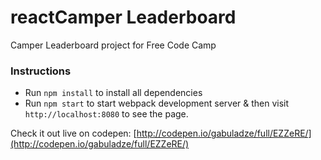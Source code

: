 # reactCamper Leaderboard
Camper Leaderboard project for Free Code Camp

### Instructions
- Run `npm install` to install all dependencies
- Run `npm start` to start webpack development server & then visit `http://localhost:8080` to see the page.

Check it out live on codepen: [http://codepen.io/gabuladze/full/EZZeRE/](http://codepen.io/gabuladze/full/EZZeRE/)